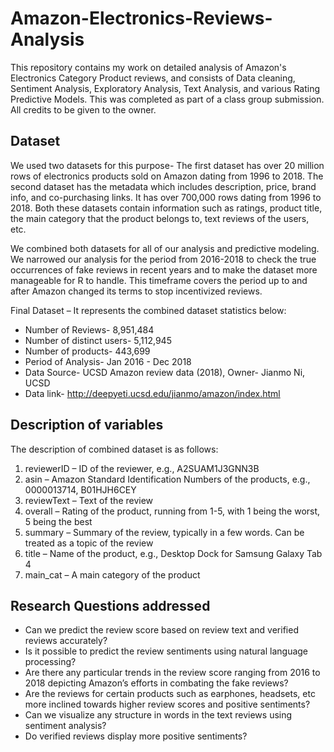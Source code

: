 # Amazon-Electronics-Reviews-Analysis
This repository contains my work on detailed analysis of Amazon's Electronics Category Product reviews, and consists of Data cleaning, Sentiment Analysis, Exploratory Analysis, Text Analysis, and various Rating Predictive Models. This was completed as part of a class group submission. All credits to be given to the owner.

## Dataset 

We used two datasets for this purpose- The first dataset has over 20 million rows of electronics products sold on Amazon dating from 1996 to 2018. The second dataset has the metadata which includes description, price, brand info, and co-purchasing links. It has over 700,000 rows dating from 1996 to 2018. Both these datasets contain information such as ratings, product title, the main category that the product belongs to, text reviews of the users, etc.

We combined both datasets for all of our analysis and predictive modeling. We narrowed our analysis for the period from 2016-2018 to check the true occurrences of fake reviews in recent years and to make the dataset more manageable for R to handle. This timeframe covers the period up to and after Amazon changed its terms to stop incentivized reviews.

Final Dataset – It represents the combined dataset statistics below:
* Number of Reviews- 8,951,484
* Number of distinct users- 5,112,945
* Number of products- 443,699
* Period of Analysis- Jan 2016 - Dec 2018
* Data Source- UCSD Amazon review data (2018), Owner- Jianmo Ni, UCSD
* Data link- http://deepyeti.ucsd.edu/jianmo/amazon/index.html

## Description of variables

The description of combined dataset is as follows:

1. reviewerID – ID of the reviewer, e.g., A2SUAM1J3GNN3B
2. asin – Amazon Standard Identification Numbers of the products, e.g., 0000013714, B01HJH6CEY
3. reviewText – Text of the review
4. overall – Rating of the product, running from 1-5, with 1 being the worst, 5 being the best
5. summary – Summary of the review, typically in a few words. Can be treated as a topic of the review
6. title – Name of the product, e.g., Desktop Dock for Samsung Galaxy Tab 4
7. main_cat – A main category of the product

## Research Questions addressed

* Can we predict the review score based on review text and verified reviews accurately?
* Is it possible to predict the review sentiments using natural language processing?
* Are there any particular trends in the review score ranging from 2016 to 2018 depicting Amazon’s efforts in combating the fake reviews?
* Are the reviews for certain products such as earphones, headsets, etc more inclined towards higher review scores and positive sentiments?
* Can we visualize any structure in words in the text reviews using sentiment analysis?
* Do verified reviews display more positive sentiments?

